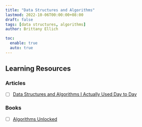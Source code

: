 ```yaml
---
title: "Data Structures and Algorithms"
lastmod: 2022-10-06T00:00:00+08:00
draft: false
tags: [data structures, algorithms]
author: Brittany Ellich

toc:
  enable: true
  auto: true
---
```


## Learning Resources

### Articles

* [ ] [Data Structures and Algorithms I Actually Used Day to Day](https://blog.pragmaticengineer.com/data-structures-and-algorithms-i-actually-used-day-to-day/)

### Books

* [ ] [Algorithms Unlocked](https://www.amazon.com/Algorithms-Unlocked-Press-Thomas-Cormen/dp/0262518805/ref=sr_1_1?crid=3UK8QI5MM9BLU&amp;keywords=algorithms+unlocked&amp;qid=1665416783&amp;qu=eyJxc2MiOiIwLjg5IiwicXNhIjoiMC43NSIsInFzcCI6IjAuNTkifQ%253D%253D&amp;s=books&amp;sprefix=algorithms+unlocke%252Cstripbooks%252C139&amp;sr=1-1&_encoding=UTF8&tag=brittanyellich-20&linkCode=ur2&linkId=e3ef3eb50b679d05c49a381c000b8a66&camp=1789&creative=9325)
